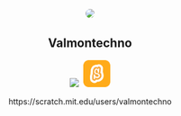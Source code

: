<p align="center">
  <img width="100" style="border-radius: 50%" src="https://avatars.githubusercontent.com/u/108832011?v=4">
</p>
<h2 align="center">Valmontechno</h2>
<p align="center">
  <img src="https://skillicons.dev/icons?i=js,html,css,python,arduino">&nbsp;&nbsp;<img src="scratch.svg" height="48">
</p>
<p align="center">https://scratch.mit.edu/users/valmontechno</p>
